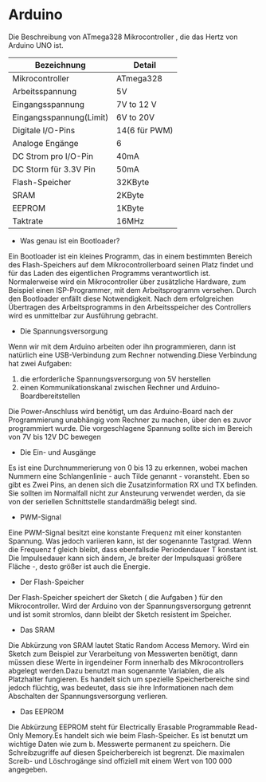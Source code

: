 # Arduino
Die Beschreibung von ATmega328 Mikrocontroller , die das Hertz von Arduino UNO ist. 

| Bezeichnung             | Detail       |
| ------------------      | ------------ |
| Mikrocontroller         | ATmega328    | 
| Arbeitsspannung         | 5V           |
| Eingangsspannung        | 7V to 12 V   |
| Eingangsspannung(Limit) | 6V to 20V    |
| Digitale I/O-Pins       | 14(6 für PWM)|
| Analoge Engänge         | 6            |
| DC Strom pro I/O-Pin    | 40mA         |
| DC Storm für 3.3V Pin   |  50mA        |
| Flash-Speicher          | 32KByte      |
| SRAM                    | 2KByte       |
| EEPROM                  | 1KByte       |
| Taktrate                | 16MHz        |


* Was genau ist ein Bootloader? 

Ein Bootloader ist ein kleines Programm, das in einem bestimmten Bereich des Flash-Speichers auf dem Mikrocontrollerboard seinen Platz findet und für das Laden des eigentlichen Programms verantwortlich ist. Normalerweise wird ein Mikrocontroller über zusätzliche Hardware, zum Beispiel einen ISP-Programmer, mit dem Arbeitsprogramm versehen. Durch den Bootloader enfällt diese Notwendigkeit. Nach dem erfolgreichen Übertragen des Arbeitsprogramms in den Arbeitsspeicher des Controllers wird es unmittelbar zur Ausführung gebracht.

* Die Spannungsversorgung 

Wenn wir mit dem Arduino arbeiten oder ihn programmieren, dann ist natürlich eine USB-Verbindung zum Rechner notwending.Diese Verbindung hat zwei Aufgaben:
  1. die erforderliche Spannungsversorgung von 5V herstellen
  2. einen Kommunikationskanal zwischen Rechner und Arduino-Boardbereitstellen

Die Power-Anschluss wird benötigt, um das Arduino-Board nach der Programmierung unabhängig vom Rechner zu machen, über den es zuvor programmiert wurde. 
Die vorgeschlagene Spannung sollte sich im Bereich von 7V bis 12V DC bewegen

* Die Ein- und Ausgänge

Es ist eine Durchnummerierung von 0 bis 13 zu erkennen, wobei machen Nummern eine Schlangenlinie - auch Tilde genannt - voransteht. Eben so gibt es Zwei Pins, an denen sich die Zusatzinformation RX und TX befinden. Sie sollten im Normalfall nicht zur Ansteurung verwendet werden, da sie von der seriellen Schnittstelle standardmäßig belegt sind. 

* PWM-Signal

Eine PWM-Signal besitzt eine konstante Frequenz mit einer konstanten Spannung. Was jedoch variieren kann, ist der sogenannte Tastgrad. Wenn die Frequenz f gleich bleibt, dass ebenfallsdie Periodendauer T konstant ist. Die Impulsedauer kann sich ändern, Je breiter der Impulsquasi größere Fläche -, desto größer ist auch die Energie.

* Der Flash-Speicher

Der Flash-Speicher speichert der Sketch ( die Aufgaben ) für den Mikrocontroller. Wird der Arduino von der Spannungsversorgung getrennt und ist somit stromlos, dann bleibt der Sketch resistent im Speicher.

* Das SRAM 

Die Abkürzung von SRAM lautet Static Random Access Memory. Wird ein Sketch zum Beispiel zur Verarbeitung von Messwerten benötigt, dann müssen diese Werte in irgendeiner Form innerhalb des Mikrocontrollers abgelegt werden.Dazu benutzt man sogenannte Variablen, die als Platzhalter fungieren. Es handelt sich um spezielle Speicherbereiche sind jedoch flüchtig, was bedeutet, dass sie ihre Informationen nach dem Abschalten der Spannungsversorgung verlieren. 

* Das EEPROM 

Die Abkürzung EEPROM steht für Electrically Erasable Programmable Read-Only Memory.Es handelt sich wie beim Flash-Speicher. Es ist benutzt um wichtige Daten wie zum b. Messwerte permanent zu speichern. Die Schreibzugriffe auf diesen Speicherbereich ist begrenzt. Die maximalen Screib- und Löschrogänge sind offiziell mit einem Wert von 100 000 angegeben. 
